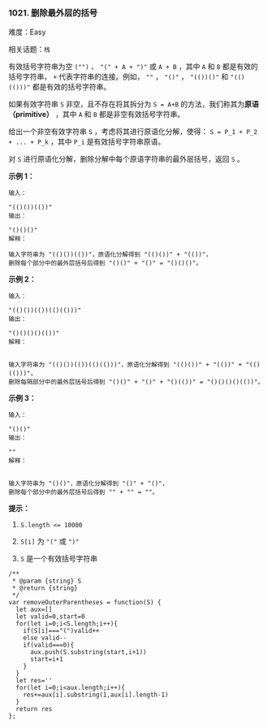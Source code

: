 ### 1021. 删除最外层的括号

难度：Easy

相关话题：`栈`

有效括号字符串为空 `("")` 、 `"(" + A + ")"` 或 `A + B` ，其中 `A`  和 `B` 都是有效的括号字符串， `+` 代表字符串的连接。例如， `""` ， `"()"` ， `"(())()"` 和 `"(()(()))"` 都是有效的括号字符串。



如果有效字符串 `S` 非空，且不存在将其拆分为 `S = A+B` 的方法，我们称其为**原语（primitive）** ，其中 `A`  和 `B` 都是非空有效括号字符串。



给出一个非空有效字符串 `S` ，考虑将其进行原语化分解，使得： `S = P_1 + P_2 + ... + P_k` ，其中 `P_i` 是有效括号字符串原语。



对 `S` 进行原语化分解，删除分解中每个原语字符串的最外层括号，返回  `S` 。







**示例 1：** 





```
输入：

"(()())(())"
输出：

"()()()"
解释：

输入字符串为 "(()())(())"，原语化分解得到 "(()())" + "(())"，
删除每个部分中的最外层括号后得到 "()()" + "()" = "()()()"。
```


**示例 2：** 





```
输入：

"(()())(())(()(()))"
输出：

"()()()()(())"
解释：


输入字符串为 "(()())(())(()(()))"，原语化分解得到 "(()())" + "(())" + "(()(()))"，
删除每隔部分中的最外层括号后得到 "()()" + "()" + "()(())" = "()()()()(())"。

```


**示例 3：** 





```
输入：

"()()"
输出：

""
解释：


输入字符串为 "()()"，原语化分解得到 "()" + "()"，
删除每个部分中的最外层括号后得到 "" + "" = ""。

```






**提示：** 




1.  `S.length <= 10000` 

2.  `S[i]`  为 `"("`  或 `")"` 

3.  `S`  是一个有效括号字符串






```
/**
 * @param {string} S
 * @return {string}
 */
var removeOuterParentheses = function(S) {
  let aux=[]
  let valid=0,start=0
  for(let i=0;i<S.length;i++){
    if(S[i]==="(")valid++
    else valid--
    if(valid===0){
      aux.push(S.substring(start,i+1))
      start=i+1
    }
  }
  let res=''
  for(let i=0;i<aux.length;i++){
    res+=aux[i].substring(1,aux[i].length-1)
  }
  return res
};



```

